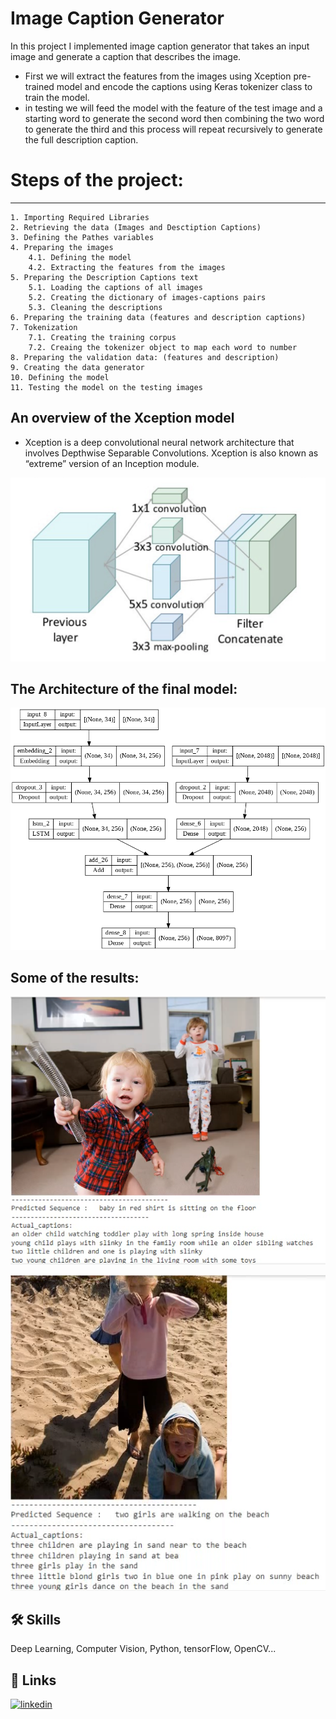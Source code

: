 
# **Image Caption Generator** 

In this project I implemented image caption generator that takes an input image and generate a caption that describes the image.
- First we will extract the features from the images using Xception pre-trained model and encode the captions using Keras tokenizer class to train the model.
- in testing we will feed the model with the feature of the test image and a starting word to generate the second word then combining the two word to generate the third and this process will repeat recursively to generate the full description caption. 
    
# Steps of the project:
--------------------------------
    1. Importing Required Libraries
    2. Retrieving the data (Images and Desctiption Captions)
    3. Defining the Pathes variables
    4. Preparing the images
        4.1. Defining the model
        4.2. Extracting the features from the images
    5. Preparing the Description Captions text
        5.1. Loading the captions of all images
        5.2. Creating the dictionary of images-captions pairs
        5.3. Cleaning the descriptions
    6. Preparing the training data (features and description captions)
    7. Tokenization
        7.1. Creating the training corpus
        7.2. Creaing the tokenizer object to map each word to number
    8. Preparing the validation data: (features and description)
    9. Creating the data generator
    10. Defining the model
    11. Testing the model on the testing images

## An overview of the Xception model
- Xception is a deep convolutional neural network architecture that involves Depthwise Separable Convolutions. Xception is also known as “extreme” version of an Inception module.

![cnn_model](https://github.com/MarwanMohamed95/Caption-Image-Generator/blob/main/Xception.png?raw=true)

## The Architecture of the final model:
![model](https://github.com/MarwanMohamed95/Caption-Image-Generator/blob/main/model.png?raw=true)

## Some of the results:
![r1](https://github.com/MarwanMohamed95/Caption-Image-Generator/blob/main/Result1.png?raw=true)

![r2](https://github.com/MarwanMohamed95/Caption-Image-Generator/blob/main/Result2.png?raw=true)

## 🛠 Skills
Deep Learning, Computer Vision, Python, tensorFlow, OpenCV...


## 🔗 Links
[![linkedin](https://img.shields.io/badge/linkedin-0A66C2?style=for-the-badge&logo=linkedin&logoColor=white)](https://www.linkedin.com/in/marwanabdelsalam95/)

